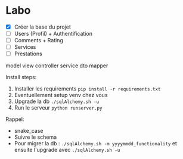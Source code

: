 # Labo 

- [X] Créer la base du projet
- [ ] Users (Profil) + Authentification <David>
- [ ] Comments + Rating <Amaury>
- [ ] Services <Claire>
- [ ] Prestations <Etienne>

model view controller service dto mapper


Install steps: 
1. Installer les requirements
`pip install -r requirements.txt`
2. Eventuellement setup venv chez vous
3. Upgrade la db
`./sqlAlchemy.sh -u`
4. Run le serveur
`python runserver.py`

Rappel:
- snake_case
- Suivre le schema
- Pour migrer la db : `./sqlAlchemy.sh -m yyyymmdd_functionality` et ensuite l'upgrade avec `./sqlAlchemy.sh -u`